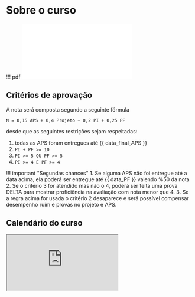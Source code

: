<style>
section.progress-section.show {
    width: 1024px;
}


section.progress-section.show iframe {
    width: 100%;
    height: 80vh;
}

</style>


# Sobre o curso

!!! pdf
    ![](slides.pdf)


## Critérios de aprovação

A nota será composta segundo a seguinte fórmula

```
N = 0,15 APS + 0,4 Projeto + 0,2 PI + 0,25 PF
```

desde que as seguintes restrições sejam respeitadas:

1. todas as APS foram entregues até {{ data_final_APS }}
2. `PI + PF >= 10`
3. `PI >= 5 OU PF >= 5`
4. `PI >= 4 E PF >= 4`

!!! important "Segundas chances"
    1. Se alguma APS não foi entregue até a data acima, ela poderá ser entregue até {{ data_PF }} valendo %50 da nota
    2. Se o critério 3 for atendido mas não o 4, poderá ser feita uma prova DELTA para mostrar proficiência na avaliação com nota menor que 4.
    3. Se a regra acima for usada o critério 2 desaparece e será possível compensar desempenho ruim e provas no projeto e APS.




## Calendário do curso

<iframe src="https://outlook.office365.com/owa/calendar/b19a6b8c3e534b50b2ed7f8d2b9b5cfc@insper.edu.br/acd69e8c7b71418bb3147fb1292e23855028950726849223989/calendar.html"></iframe>
